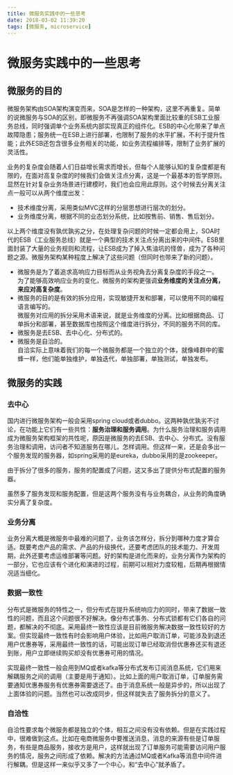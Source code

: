 ```yaml
---
title: 微服务实践中的一些思考
date: 2018-03-02 11:39:20
tags: [微服务, microservice]
---
```

# 微服务实践中的一些思考

## 微服务的目的

微服务架构由SOA架构演变而来，SOA是怎样的一种架构，这里不再重复。简单的说微服务与SOA的区别，即微服务不再强调SOA架构里面比较重的ESB工业服务总线，同时强调单个业务系统内部实现真正的组件化。ESB的中心化带来了单点故障隐患；服务统一在ESB上进行部署，也限制了服务的水平扩展，不利于提升性能；此外ESB还包含很多业务相关的功能，如业务流程编排等，限制了业务扩展的灵活性。

业务的复杂度会随着人们日益增长需求而增长，但每个人能够认知的复杂度都是有限的，在面对高复杂度的时候我们会做关注点分离，这是一个最基本的哲学原则。显然在针对复杂业务场景进行建模时，我们也会应用此原则。这个时候去分离关注点一般可以从两个维度出发：

+ 技术维度分离，采用类似MVC这样的分层思想进行层次的划分。
+ 业务维度分离，根据不同的业态划分系统，比如按售前、销售、售后划分。

以上两个维度没有孰优孰劣之分，在处理复杂问题的时候一定都会用上，SOA时代的ESB（工业服务总线）就是一个典型的技术关注点分离出来的中间件。ESB里面封装了大量的业务规则和流程，让ESB成为了掉入焦油坑的怪兽，成为了各种问题之源。微服务架构某种程度上解决了这些问题（但同时也带来了新的问题）。

+ 微服务是为了着追求高响应力目标而从业务视角去分离复杂度的手段之一。  
  为了能够高效响应业务的变化，微服务的架构更强调**业务维度的关注点分离，来应对高复杂度**。
+ 微服务的目的是有效的拆分应用，实现敏捷开发和部署，可以使用不同的编程语言编写的。  
  微服务对应用的拆分采用术语来说，就是业务维度的分离。比如根据商品、订单拆分和部署，甚至数据库也按照这个维度进行拆分，不同的服务不同的库。
+ 微服务是去ESB、去中心化、分布式的。  
+ 微服务是自洽的。  
  自洽实际上意味着我们的每一个微服务都是一个独立的个体，就像峰群中的蜜蜂一样，他们能单独维护，单独迭代，单独部署，单独测试，单独发布。

## 微服务的实践

### 去中心

国内进行微服务架构一般会采用spring cloud或者dubbo。这两种孰优孰劣不讨论，在功能上它们有一些共性：**服务治理和服务调用**。为什么服务治理和服务调用成为微服务架构框架的共性呢，原因是微服务的去ESB、去中心、分布式。没有服务治理和调用，访问者不知道服务在哪儿，怎样调用。但这样一来，还是会多出一个服务发现的服务器，如spring采用的是eureka，dubbo采用的是zookeeper。

由于拆分了很多的服务，服务的配置成了问题，这又多出了提供分布式配置的服务器。

虽然多了服务发现和服务配置，但是这两个服务没有与业务耦合，从业务的角度确实分离了复杂度。

### 业务分离

业务分离大概是微服务中最难的问题了，业务该怎样分，拆分到哪种力度才算合适。既要考虑产品的需求、产品的升级换代，还要考虑团队的技术能力、开发周期，此外还要考虑运维部署等问题。好的架构是进化而来的，业务分离作为架构的一部分，它也应该有个进化和演进的过程，前期可以相对力度较粗，后期再根据情况适当细化。

### 数据一致性

分布式是微服务的特性之一，但分布式在提升系统响应力的同时，带来了数据一致性的问题，而且这个问题很不好解决。像分布式事务、分布式锁都有它们各自的问题，都解决的不彻底。采用最终一致性应该是目前微服务解决数据一致性较好的方案。但实现最终一致性有时会影响用户体验，比如用户取消订单，可能涉及到退还用户优惠券等，采用最终一致性的话，可能出现订单已经取消但优惠券还买有退还到账，用户立即继续购买却没有优惠券可用的情况。

实现最终一致性一般会用到MQ或者kafka等分布式发布订阅消息系统，它们用来解耦服务之间的调用（主要是用于通知）。比如上面的用户取消订单，订单服务需要通知优惠券服务有优惠券需要退还了。由于消息系统一般是异步的，所以出现了上面体验的问题。当然也可以改成同步，但这样就失去了服务拆分的意义了。

### 自洽性

自洽性要求每个微服务都是独立的个体，相互之间没有没有依赖。但是在实践过程中，很难做到这点。比如在电商微服务中要推送消息，消息的来源有些是订单服务，有些是商品服务，接收方是用户，这样就出现了订单服务可能需要访问用户服务的情况，服务之间形成了依赖。解决的方法通过MQ或者Kafka等消息中间件进行解耦。但是这样一来似乎又多了一个中心，和“去中心”就矛盾了。
